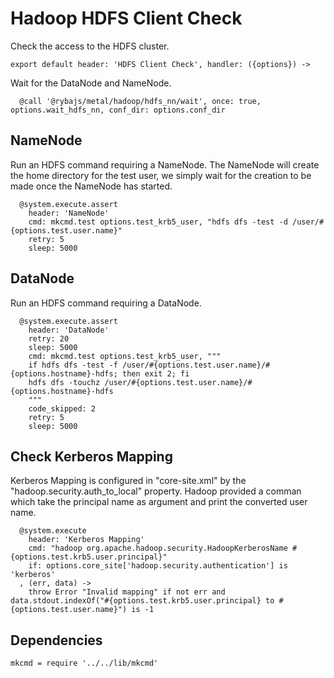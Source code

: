 
# Hadoop HDFS Client Check

Check the access to the HDFS cluster.

    export default header: 'HDFS Client Check', handler: ({options}) ->

Wait for the DataNode and NameNode.

      @call '@rybajs/metal/hadoop/hdfs_nn/wait', once: true, options.wait_hdfs_nn, conf_dir: options.conf_dir

## NameNode

Run an HDFS command requiring a NameNode. The NameNode will create the home
directory for the test user, we simply wait for the creation to be made once
the NameNode has started.

      @system.execute.assert
        header: 'NameNode'
        cmd: mkcmd.test options.test_krb5_user, "hdfs dfs -test -d /user/#{options.test.user.name}"
        retry: 5
        sleep: 5000

## DataNode

Run an HDFS command requiring a DataNode.

      @system.execute.assert
        header: 'DataNode'
        retry: 20
        sleep: 5000
        cmd: mkcmd.test options.test_krb5_user, """
        if hdfs dfs -test -f /user/#{options.test.user.name}/#{options.hostname}-hdfs; then exit 2; fi
        hdfs dfs -touchz /user/#{options.test.user.name}/#{options.hostname}-hdfs
        """
        code_skipped: 2
        retry: 5
        sleep: 5000

## Check Kerberos Mapping

Kerberos Mapping is configured in "core-site.xml" by the
"hadoop.security.auth_to_local" property. Hadoop provided a comman which take
the principal name as argument and print the converted user name.

      @system.execute
        header: 'Kerberos Mapping'
        cmd: "hadoop org.apache.hadoop.security.HadoopKerberosName #{options.test.krb5.user.principal}"
        if: options.core_site['hadoop.security.authentication'] is 'kerberos'
      , (err, data) ->
        throw Error "Invalid mapping" if not err and data.stdout.indexOf("#{options.test.krb5.user.principal} to #{options.test.user.name}") is -1

## Dependencies

    mkcmd = require '../../lib/mkcmd'
